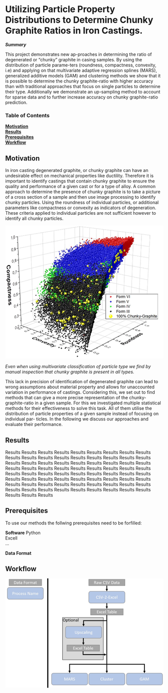 # Utilizing Particle Property Distributions to Determine Chunky Graphite Ratios in Iron Castings.

***Summary*** 


This project demonstrates new ap-proaches in determining the ratio of degenerated or “chunky” graphite in casing samples.
By using the distribution of particle parame-ters (roundness, compactness, convexity, i.e) and applying on that multivariate adaptive regression splines (MARS), 
generalized additive models (GAM) and clustering methods we show that it is possible to determine the chunky
graphite-ratio with higher accuracy than with traditional approaches that focus on single particles to determine their type. Additionally we demonstrate an up-sampling method to account
for sparse data and to further increase accuracy on chunky graphite-ratio prediction.


### Table of Contents
**[Motivation](#[Motivation])**<br>
**[Results](#Results)**<br>
**[Prerequisites](#prerequisites)**<br>
**[Workflow](#setup)**<br>


## Motivation

In iron casting degenerated graphite, or chunky graphite can have an undesirable effect on mechanical properties like ductility.
 Therefore it is important to identify castings that contain chunky graphite to ensure the quality and performance of a given cast or for a type of alloy.
 A common approach to determine the presence of chunky graphite is to take a picture of a cross section of a sample and then use image processing to identify chunky particles.
 Using the roundness of individual particles, or additional parameters like compactness or convexity as indicators of degeneration.
 These criteria applied to individual particles are not sufficient however to identify all chunky particles.
 


<p align="center">
  <img src='https://github.com/IZMEHD/graphite-project/blob/main/Images/ChunkyEverywhere.JPG' width=550 > 
</p>

*Even when using multivariate classification of particle type we find by manual inspection that chunky graphite is present in all types.*


This lack in precision of identification of degenerated graphite can lead to wrong assumptions about material property and allows for unaccounted variation in performance of castings.
Considering this, we set out to find methods that can give a more precise representation of the chunky-graphite-ratio in a given sample. 
For this we investigated multiple statistical methods for their effectiveness to solve this task. 
All of them utilise the distribution of particle properties of a given sample instead of focusing on individual par- ticles. In the following we discuss our approaches and evaluate their performance.


## Results

Results Results Results Results Results Results Results Results Results Results Results Results Results Results Results 
Results Results Results Results Results Results Results Results Results Results Results Results Results Results Results 
 Results Results Results Results Results Results Results Results Results Results Results Results Results Results Results 
 Results Results Results Results Results Results Results Results Results Results Results Results Results Results Results 
 Results Results Results Results Results Results Results Results Results Results Results Results Results Results Results 


## Prerequisites
To use our methods the follwing prerequisites need to be forfilled:  <br>


**Software**
Python<br>
Excell<br>
...<br>


**Data Format**
<br>

## Workflow
<p align="center">
  <img src='https://github.com/IZMEHD/graphite-project/blob/main/Images/Workflow.JPG' width=550 > 
</p>
